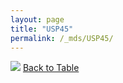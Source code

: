 ```yaml
---
layout: page
title: "USP45"
permalink: /_mds/USP45/
---
```


![](../../alns_9.28.22/aln_5HSAA117717_0.981.png?raw=true
)
[Back to Table](../../display)
